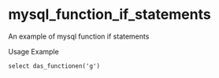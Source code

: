 mysql_function_if_statements
============================

An example of mysql function if statements


Usage Example

`select das_functionen('g')`
